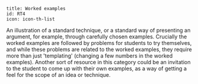 ````
title: Worked examples
id: RT4
icon: icon-th-list

````

An illustration of a standard technique, or a standard way of presenting an argument, for example, through carefully chosen examples.  Crucially the worked examples are followed by problems for students to try themselves, and while these problems are related to the worked examples, they require more than just 'templating' (changing a few numbers in the worked examples).  Another sort of resource in this category could be an invitation to the student to come up with their own examples, as a way of getting a feel for the scope of an idea or technique.

